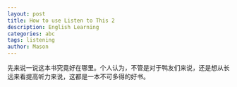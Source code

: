 ```yaml
---
layout: post
title: How to use Listen to This 2
description: English Learning
categories: abc
tags: listening
author: Mason
---
```



先来说一说这本书究竟好在哪里。个人认为，不管是对于鸭友们来说，还是想从长远来看提高听力来说，这都是一本不可多得的好书。


